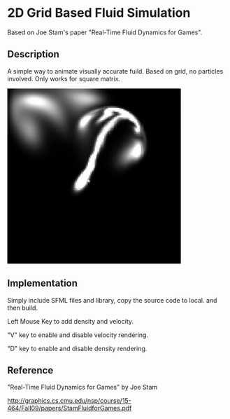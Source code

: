 # 2D Grid Based Fluid Simulation
Based on Joe Stam's paper "Real-Time Fluid Dynamics for Games".

## Description

A simple way to animate visually accurate fuild. Based on grid, no particles involved. Only works for square matrix.

![](https://github.com/syntaxist/2DGridBasedFluidSimilulation/blob/main/images/Fluid.gif)

## Implementation

Simply include SFML files and library, copy the source code to local. and then build.

Left Mouse Key to add density and velocity.

"V" key to enable and disable velocity rendering.

"D" key to enable and disable density rendering.

## Reference

"Real-Time Fluid Dynamics for Games" by Joe Stam

http://graphics.cs.cmu.edu/nsp/course/15-464/Fall09/papers/StamFluidforGames.pdf
